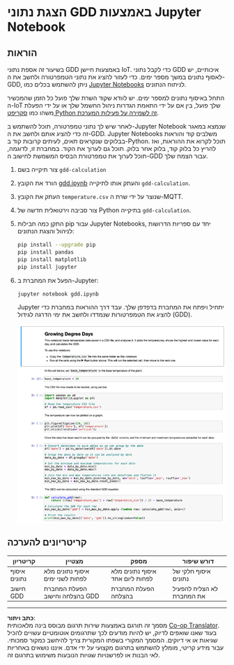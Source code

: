 <!--
CO_OP_TRANSLATOR_METADATA:
{
  "original_hash": "1e21b012c6685f8bf73e0e76cdca3347",
  "translation_date": "2025-08-27T21:04:51+00:00",
  "source_file": "2-farm/lessons/1-predict-plant-growth/assignment.md",
  "language_code": "he"
}
-->
# הצגת נתוני GDD באמצעות Jupyter Notebook

## הוראות

בשיעור זה אספת נתוני GDD באמצעות חיישן IoT. כדי לקבל נתוני GDD איכותיים, יש לאסוף נתונים במשך מספר ימים. כדי לעזור להציג את נתוני הטמפרטורה ולחשב את ה-GDD, ניתן להשתמש בכלים כמו [Jupyter Notebooks](https://jupyter.org) לניתוח הנתונים.

התחל באיסוף נתונים למספר ימים. יש לוודא שקוד השרת שלך פועל כל הזמן שהמכשיר ה-IoT שלך פועל, בין אם על ידי התאמת הגדרות ניהול החשמל שלך או על ידי הפעלת משהו כמו [סקריפט Python זה לשמירה על פעילות המערכת](https://github.com/jaqsparow/keep-system-active).

לאחר שיש לך נתוני טמפרטורה, תוכל להשתמש ב-Jupyter Notebook שנמצא במאגר זה כדי להציג אותם ולחשב את ה-GDD. Jupyter Notebooks משלבים קוד והוראות בבלוקים שנקראים *תאים*, לעיתים קרובות קוד ב-Python. תוכל לקרוא את ההוראות, ואז להריץ כל בלוק קוד, בלוק אחר בלוק. תוכל גם לערוך את הקוד. במחברת זו, לדוגמה, תוכל לערוך את טמפרטורת הבסיס המשמשת לחישוב ה-GDD עבור הצמח שלך.

1. צור תיקייה בשם `gdd-calculation`

1. הורד את הקובץ [gdd.ipynb](./code-notebook/gdd.ipynb) והעתק אותו לתיקייה `gdd-calculation`.

1. העתק את הקובץ `temperature.csv` שנוצר על ידי שרת ה-MQTT.

1. צור סביבה וירטואלית חדשה של Python בתיקייה `gdd-calculation`.

1. התקן כמה חבילות pip עבור Jupyter Notebooks, יחד עם ספריות הדרושות לניהול והצגת הנתונים:

    ```sh
    pip install --upgrade pip
    pip install pandas
    pip install matplotlib
    pip install jupyter
    ```

1. הפעל את המחברת ב-Jupyter:

    ```sh
    jupyter notebook gdd.ipynb
    ```

    Jupyter יתחיל ויפתח את המחברת בדפדפן שלך. עבד דרך ההוראות במחברת כדי להציג את הטמפרטורות שנמדדו ולחשב את ימי הדרגה לגידול (GDD).

    ![המחברת של Jupyter](../../../../../translated_images/gdd-jupyter-notebook.c5b52cf21094f158a61f47f455490fd95f1729777ff90861a4521820bf354cdc.he.png)

## קריטריונים להערכה

| קריטריון | מצטיין | מספק | דורש שיפור |
| -------- | ------- | ----- | ----------- |
| איסוף נתונים | איסוף נתונים מלא לפחות לשני ימים | איסוף נתונים מלא לפחות ליום אחד | איסוף חלקי של נתונים |
| חישוב GDD | הפעלת המחברת בהצלחה וחישוב GDD | הפעלת המחברת בהצלחה | לא הצליח להפעיל את המחברת |

---

**כתב ויתור**:  
מסמך זה תורגם באמצעות שירות תרגום מבוסס בינה מלאכותית [Co-op Translator](https://github.com/Azure/co-op-translator). בעוד שאנו שואפים לדיוק, יש להיות מודעים לכך שתרגומים אוטומטיים עשויים להכיל שגיאות או אי דיוקים. המסמך המקורי בשפתו המקורית צריך להיחשב כמקור סמכותי. עבור מידע קריטי, מומלץ להשתמש בתרגום מקצועי על ידי אדם. איננו נושאים באחריות לאי הבנות או לפרשנויות שגויות הנובעות משימוש בתרגום זה.